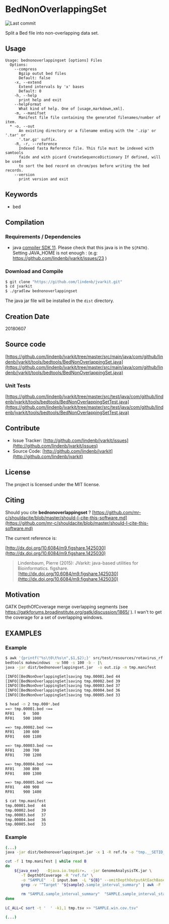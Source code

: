 # BedNonOverlappingSet

![Last commit](https://img.shields.io/github/last-commit/lindenb/jvarkit.png)

Split a Bed file into non-overlapping data set.


## Usage

```
Usage: bednonoverlappingset [options] Files
  Options:
    --compress
      Bgzip outut bed files
      Default: false
    -x, --extend
      Extend intervals by 'x' bases
      Default: 0
    -h, --help
      print help and exit
    --helpFormat
      What kind of help. One of [usage,markdown,xml].
    -m, --manifset
      Manifest file file containing the generated filenames/number of item.
  * -o, --out
      An existing directory or a filename ending with the '.zip' or '.tar' or 
      '.tar.gz' suffix.
    -R, -r, --reference
      Indexed fasta Reference file. This file must be indexed with samtools 
      faidx and with picard CreateSequenceDictionary If defined, will be used 
      to sort the bed record on chrom/pos before writing the bed records.
    --version
      print version and exit

```


## Keywords

 * bed


## Compilation

### Requirements / Dependencies

* java [compiler SDK 11](https://jdk.java.net/11/). Please check that this java is in the `${PATH}`. Setting JAVA_HOME is not enough : (e.g: https://github.com/lindenb/jvarkit/issues/23 )


### Download and Compile

```bash
$ git clone "https://github.com/lindenb/jvarkit.git"
$ cd jvarkit
$ ./gradlew bednonoverlappingset
```

The java jar file will be installed in the `dist` directory.


## Creation Date

20180607

## Source code 

[https://github.com/lindenb/jvarkit/tree/master/src/main/java/com/github/lindenb/jvarkit/tools/bedtools/BedNonOverlappingSet.java](https://github.com/lindenb/jvarkit/tree/master/src/main/java/com/github/lindenb/jvarkit/tools/bedtools/BedNonOverlappingSet.java)

### Unit Tests

[https://github.com/lindenb/jvarkit/tree/master/src/test/java/com/github/lindenb/jvarkit/tools/bedtools/BedNonOverlappingSetTest.java](https://github.com/lindenb/jvarkit/tree/master/src/test/java/com/github/lindenb/jvarkit/tools/bedtools/BedNonOverlappingSetTest.java)


## Contribute

- Issue Tracker: [http://github.com/lindenb/jvarkit/issues](http://github.com/lindenb/jvarkit/issues)
- Source Code: [http://github.com/lindenb/jvarkit](http://github.com/lindenb/jvarkit)

## License

The project is licensed under the MIT license.

## Citing

Should you cite **bednonoverlappingset** ? [https://github.com/mr-c/shouldacite/blob/master/should-I-cite-this-software.md](https://github.com/mr-c/shouldacite/blob/master/should-I-cite-this-software.md)

The current reference is:

[http://dx.doi.org/10.6084/m9.figshare.1425030](http://dx.doi.org/10.6084/m9.figshare.1425030)

> Lindenbaum, Pierre (2015): JVarkit: java-based utilities for Bioinformatics. figshare.
> [http://dx.doi.org/10.6084/m9.figshare.1425030](http://dx.doi.org/10.6084/m9.figshare.1425030)


## Motivation

GATK DepthOfCoverage merge overlapping segments (see https://gatkforums.broadinstitute.org/gatk/discussion/1865/ ). I wan't to get the coverage for a set of overlapping windows.

## EXAMPLES

### Example

```bash
$ awk '{printf("%s\t0\t%s\n",$1,$2);}' src/test/resources/rotavirus_rf.fa.fai |\
bedtools makewindows  -w 500 -s 100 -b - |\
java -jar dist/bednonoverlappingset.jar  -o out.zip -m tmp.manifest

[INFO][BedNonOverlappingSet]saving tmp.00001.bed 44
[INFO][BedNonOverlappingSet]saving tmp.00002.bed 39
[INFO][BedNonOverlappingSet]saving tmp.00003.bed 37
[INFO][BedNonOverlappingSet]saving tmp.00004.bed 36
[INFO][BedNonOverlappingSet]saving tmp.00005.bed 33

$ head -n 2 tmp.000*.bed
==> tmp.00001.bed <==
RF01	0	500
RF01	500	1000

==> tmp.00002.bed <==
RF01	100	600
RF01	600	1100

==> tmp.00003.bed <==
RF01	200	700
RF01	700	1200

==> tmp.00004.bed <==
RF01	300	800
RF01	800	1300

==> tmp.00005.bed <==
RF01	400	900
RF01	900	1400

$ cat tmp.manifest 
tmp.00001.bed	44
tmp.00002.bed	39
tmp.00003.bed	37
tmp.00004.bed	36
tmp.00005.bed	33
```

### Example

```bash
(...)
java -jar dist/bednonoverlappingset.jar -x 1 -R ref.fa -o "tmp.__SETID__.bed" -m tmp.manifest input.bed

cut -f 1 tmp.manifest | while read B
do
	${java_exe}   -Djava.io.tmpdir=.  -jar GenomeAnalysisTK.jar \
	   -T DepthOfCoverage -R "ref.fa" \
	   -o "SAMPLE"  -I input.bam  -L "${B}" --omitDepthOutputAtEachBase --omitLocusTable --omitPerSampleStats
 	   grep -v '^Target' "${sample}.sample_interval_summary" | awk -F '	' '{printf("%s\\t%s\\n",\$1,\$3);}' >> tmp.tsv	
	
	   rm "SAMPLE.sample_interval_summary"  "SAMPLE.sample_interval_statistics"
done
	
LC_ALL=C sort -t '	' -k1,1 tmp.tsv >> "SAMPLE.win.cov.tsv"

(...)
```


